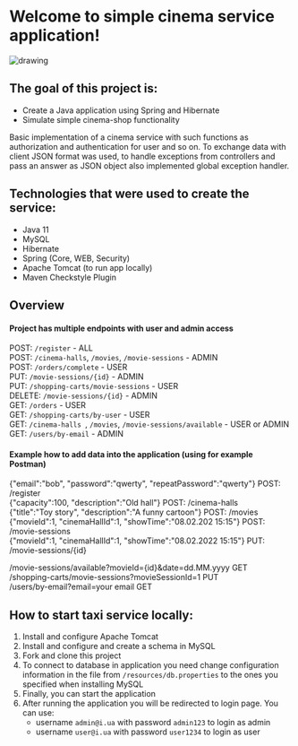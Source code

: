 # Welcome to simple cinema service application!
![drawing](https://images.unsplash.com/photo-1627133805103-ce2d34ccdd37?ixlib=rb-1.2.1&ixid=MnwxMjA3fDB8MHxwaG90by1wYWdlfHx8fGVufDB8fHx8&auto=format&fit=crop&w=1170&q=80)

## The goal of this project is:
* Create a Java application using Spring and Hibernate
* Simulate simple cinema-shop functionality

Basic implementation of a cinema service with such functions as authorization and authentication for user and so on.
To exchange data with client JSON format was used, to handle exceptions from controllers 
and pass an answer as JSON object also implemented global exception handler.

## Technologies that were used to create the service:
* Java 11
* MySQL
* Hibernate
* Spring (Core, WEB, Security)
* Apache Tomcat (to run app locally)
* Maven Checkstyle Plugin

## Overview
#### Project has multiple endpoints with user and admin access
POST: `/register` - ALL <br/>
POST: `/cinema-halls`, `/movies`, `/movie-sessions` - ADMIN <br/>
POST: `/orders/complete` - USER <br/>
PUT: `/movie-sessions/{id}` - ADMIN <br/>
PUT: `/shopping-carts/movie-sessions` - USER <br/>
DELETE: `/movie-sessions/{id}` - ADMIN <br/>
GET: `/orders` - USER <br/>
GET: `/shopping-carts/by-user` - USER <br/>
GET: `/cinema-halls `, `/movies`, `/movie-sessions/available`  - USER or ADMIN <br/>
GET: `/users/by-email` - ADMIN <br/>
#### Example how to add data into the application (using for example Postman)
{"email":"bob", "password":"qwerty", "repeatPassword":"qwerty"}  POST: /register <br/>
{"capacity":100, "description":"Old hall"}  POST: /cinema-halls <br/>
{"title":"Toy story", "description":"A funny cartoon"}  POST: /movies <br/>
{"movieId":1, "cinemaHallId":1, "showTime":"08.02.202 15:15"}  POST: /movie-sessions <br/>
{"movieId":1, "cinemaHallId":1, "showTime":"08.02.2022 15:15"}  PUT: /movie-sessions/{id} <br/>

/movie-sessions/available?movieId={id}&date=dd.MM.yyyy  GET <br/>
/shopping-carts/movie-sessions?movieSessionId=1  PUT <br/>
/users/by-email?email=your email  GET <br/>

## How to start taxi service locally:
1. Install and configure Apache Tomcat
2. Install and configure and create a schema in MySQL
3. Fork and clone this project
4. To connect to database in application you need change configuration information
    in the file from `/resources/db.properties` to the ones you specified when installing MySQL
5. Finally, you can start the application
6. After running the application you will be redirected to login page. You can use:
   * username `admin@i.ua` with password `admin123` to login as admin 
   * username `user@i.ua` with password `user1234` to login as user